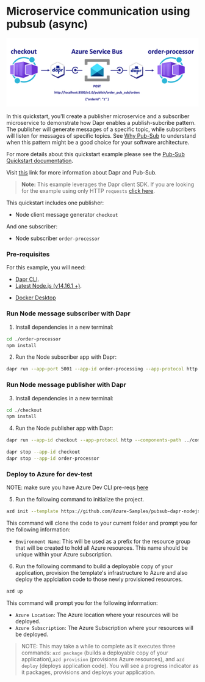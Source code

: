 # Microservice communication using pubsub (async)

![](images/pubsub-diagram.png)

In this quickstart, you'll create a publisher microservice and a subscriber microservice to demonstrate how Dapr enables a publish-subcribe pattern. The publisher will generate messages of a specific topic, while subscribers will listen for messages of specific topics. See [Why Pub-Sub](#why-pub-sub) to understand when this pattern might be a good choice for your software architecture.

For more details about this quickstart example please see the [Pub-Sub Quickstart documentation](https://docs.dapr.io/getting-started/quickstarts/pubsub-quickstart/).

Visit [this](https://docs.dapr.io/developing-applications/building-blocks/pubsub/) link for more information about Dapr and Pub-Sub.

> **Note:** This example leverages the Dapr client SDK.  If you are looking for the example using only HTTP `requests` [click here](../http).

This quickstart includes one publisher:

- Node client message generator `checkout` 

And one subscriber: 
 
- Node subscriber `order-processor`

### Pre-requisites
For this example, you will need:
- [Dapr CLI](https://docs.dapr.io/getting-started).
- [Latest Node.js (v14.16.1 +)](https://nodejs.org/download/).
<!-- IGNORE_LINKS -->
- [Docker Desktop](https://www.docker.com/products/docker-desktop)
<!-- END_IGNORE -->

### Run Node message subscriber with Dapr

1. Install dependencies in a new terminal: 

<!-- STEP
name: Install Node dependencies
-->

```bash
cd ./order-processor
npm install
```
<!-- END_STEP -->
2. Run the Node subscriber app with Dapr: 

<!-- STEP
name: Run Node subscriber
expected_stdout_lines:
  - '== APP == Subscriber received: {"orderId":2}'
  - "Exited App successfully"
expected_stderr_lines:
working_dir: ./order-processor
output_match_mode: substring
background: true
sleep: 10
-->
    
```bash
dapr run --app-port 5001 --app-id order-processing --app-protocol http --dapr-http-port 3501 --components-path ../components -- npm run start
```

<!-- END_STEP -->

### Run Node message publisher with Dapr

3. Install dependencies in a new terminal: 

<!-- STEP
name: Install Node dependencies
-->

```bash
cd ./checkout
npm install
```
<!-- END_STEP -->
4. Run the Node publisher app with Dapr: 

<!-- STEP
name: Run Node publisher
expected_stdout_lines:
  - '== APP == Published data: {"orderId":2}'
  - '== APP == Published data: {"orderId":3}'
  - "Exited App successfully"
expected_stderr_lines:
working_dir: ./checkout
output_match_mode: substring
background: true
sleep: 10
-->
    
```bash
dapr run --app-id checkout --app-protocol http --components-path ../components -- npm run start
```

<!-- END_STEP -->

```bash
dapr stop --app-id checkout
dapr stop --app-id order-processor
```

### Deploy to Azure for dev-test

NOTE: make sure you have Azure Dev CLI pre-reqs [here](https://github.com/Azure-Samples/todo-python-mongo-aca)

5. Run the following command to initialize the project. 

```bash
azd init --template https://github.com/Azure-Samples/pubsub-dapr-nodejs-servicebus
``` 

This command will clone the code to your current folder and prompt you for the following information:

- `Environment Name`: This will be used as a prefix for the resource group that will be created to hold all Azure resources. This name should be unique within your Azure subscription.

6. Run the following command to build a deployable copy of your application, provision the template's infrastructure to Azure and also deploy the applciation code to those newly provisioned resources.

```bash
azd up
```

This command will prompt you for the following information:
- `Azure Location`: The Azure location where your resources will be deployed.
- `Azure Subscription`: The Azure Subscription where your resources will be deployed.

> NOTE: This may take a while to complete as it executes three commands: `azd package` (builds a deployable copy of your application),`azd provision` (provisions Azure resources), and `azd deploy` (deploys application code). You will see a progress indicator as it packages, provisions and deploys your application.
